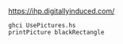 ###

https://ihp.digitallyinduced.com/


```commandline
ghci UsePictures.hs
printPicture blackRectangle
```
